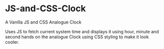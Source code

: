 # JS-and-CSS-Clock
A Vanilla JS and CSS Analogue Clock

Uses JS to fetch current system time and displays it using hour, minute and second hands on the analogue Clock using CSS styling to make it look cooler.